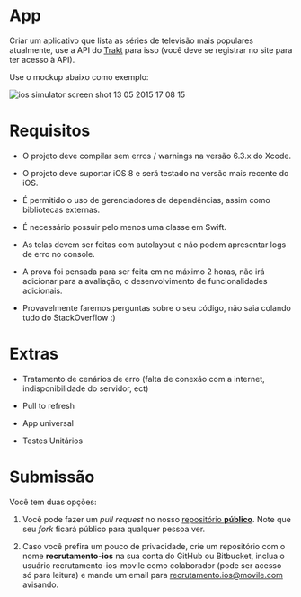# App

Criar um aplicativo que lista as séries de televisão mais populares atualmente, use a API do [Trakt](https://trakt.tv) para isso (você deve se registrar no site para ter acesso à API).

Use o mockup abaixo como exemplo:

![ios simulator screen shot 13 05 2015 17 08 15](https://cloud.githubusercontent.com/assets/4072130/7637675/0481420c-fa46-11e4-8d26-17101571e919.png)


# Requisitos

* O projeto deve compilar sem erros / warnings na versão 6.3.x do Xcode.

* O projeto deve suportar iOS 8 e será testado na versão mais recente do iOS.

* É permitido o uso de gerenciadores de dependências, assim como bibliotecas externas.

* É necessário possuir pelo menos uma classe em Swift.

* As telas devem ser feitas com autolayout e não podem apresentar logs de erro no console.

* A prova foi pensada para ser feita em no máximo 2 horas, não irá adicionar para a avaliação, o desenvolvimento de funcionalidades adicionais.

* Provavelmente faremos perguntas sobre o seu código, não saia colando tudo do StackOverflow :)


# Extras

* Tratamento de cenários de erro (falta de conexão com a internet, indisponibilidade do servidor, ect)

* Pull to refresh

* App universal

* Testes Unitários

# Submissão

Você tem duas opções:  

1) Você pode fazer um _pull request_ no nosso [repositório __público__](https://github.com/Movile/recrutamento-ios). Note que seu *fork* ficará público para qualquer pessoa ver.

2) Caso você prefira um pouco de privacidade, crie um repositório com o nome **recrutamento-ios** na sua conta do GitHub ou Bitbucket, inclua o usuário recrutamento-ios-movile como colaborador (pode ser acesso só para leitura) e mande um email para recrutamento.ios@movile.com avisando.
